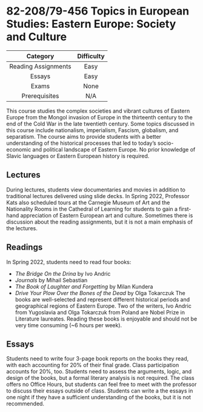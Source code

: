 # 82-208/79-456 Topics in European Studies: Eastern Europe: Society and Culture

| Category |Difficulty  |
| :------: | :--------: |
| Reading Assignments | Easy |
| Essays | Easy | 
| Exams | None | 
| Prerequisites | N/A | 
  

This course studies the complex societies and vibrant cultures of Eastern Europe from the Mongol invasion of Europe in the thirteenth century to the end of the Cold War in the late twentieth century. Some topics discussed in this course include nationalism, imperialism, Fascism, globalism, and separatism. The course aims to provide students with a better understanding of the historical processes that led to today’s socio-economic and political landscape of Eastern Europe. No prior knowledge of Slavic languages or Eastern European history is required.

  

## Lectures

During lectures, students view documentaries and movies in addition to traditional lectures delivered using slide decks. In Spring 2022, Professor Kats also scheduled tours at the Carnegie Museum of Art and the Nationality Rooms in the Cathedral of Learning for students to gain a first-hand appreciation of Eastern European art and culture. Sometimes there is discussion about the reading assignments, but it is not a main emphasis of the lectures.

  

## Readings

In Spring 2022, students need to read four books: 
- *The Bridge On the Drina* by Ivo Andric
- *Journals* by Mihail Sebastian
- *The Book of Laughter and Forgetting* by Milan Kundera  
- *Drive Your Plow Over the Bones of the Dead* by Olga Tokarczuk
The books are well-selected and represent different historical periods and geographical regions of Eastern Europe. Two of the writers, Ivo Andric from Yugoslavia and Olga Tokarczuk from Poland are Nobel Prize in Literature laureates. Reading these books is enjoyable and should not be very time consuming (~6 hours per week).

  

## Essays

Students need to write four 3-page book reports on the books they read, with each accounting for 20% of their final grade. Class participation accounts for 20%, too. Students need to assess the arguments, logic, and design of the books, but a formal literary analysis is not required. The class offers no Office Hours, but students can feel free to meet with the professor to discuss their essays outside of class. Students can write a the essays in one night if they have a sufficient understanding of the books, but it is not recommended.  
